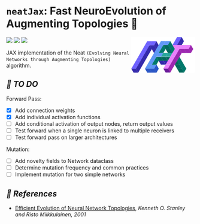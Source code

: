 <!-- # ***🧬 Neat JAX*** -->
# `neatJax`: Fast NeuroEvolution of Augmenting Topologies 🪸

<center>
    <img src="images/image.png" width="170" align="right"/>
</center>
<!-- <center>
    <img src="https://raw.githubusercontent.com/RPegoud/neat-jax/2d8fe31de24a1af26b90cab1722f6803c7d04567/images/Neat%20logo.svg?token=AOPYRH6UJEB6QXS5H26YVX3FZCJ26" width="170" align="right"/>
</center> -->

<a href= "https://github.com/psf/black">
<img src="https://img.shields.io/badge/code%20style-black-000000.svg" /></a>
<a href="https://github.com/RPegoud/jym/blob/main/LICENSE">
<img src="https://img.shields.io/github/license/RPegoud/jym" /></a>
<a href="https://github.com/astral-sh/ruff">
<img src="https://img.shields.io/endpoint?url=https://raw.githubusercontent.com/charliermarsh/ruff/main/assets/badge/v2.json"/></a>

JAX implementation of the Neat ``(Evolving Neural Networks through Augmenting Topologies)`` algorithm.

## ***🚀 TO DO***

Forward Pass:

* [x] Add connection weights
* [x] Add individual activation functions
* [ ] Add conditional activation of output nodes, return output values
* [ ] Test forward when a single neuron is linked to multiple receivers
* [ ] Test forward pass on larger architectures

Mutation:

* [ ] Add novelty fields to Network dataclass
* [ ] Determine mutation frequency and common practices
* [ ] Implement mutation for two simple networks

## ***📝 References***

* [Efficient Evolution of Neural Network Topologies](https://nn.cs.utexas.edu/downloads/papers/stanley.cec02.pdf), *Kenneth O. Stanley and Risto Miikkulainen, 2001*
